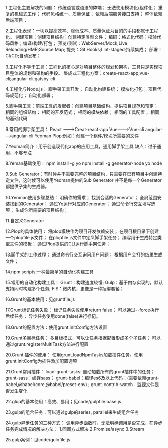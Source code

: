 1.工程化主要解决的问题：
    传统语言或语法的弊端；
    无法使用模块化/组件化；
    重复的机械式工作；
    代码风格统一、质量保证；
    依赖后端服务接口支持；
    整体依赖后端项目；

2.工程化表现：一切以提高效率、降低成本、质量保证为目的的手段都属于工程化。
    创建项目：创建项目结构；创建特定类型文件；
    编码：格式化代码；校验代码风格；编译/构建/打包；
    预览/测试：WebServer/Mock;Live Reloading/HMR;Source Map;
    提交：Git Hooks;Lint-staged;持续集成；
    部署：CI/CD;自动发布；

3.工程化不等于工具：工程化的核心是对项目整体的规划和架构，工具只是实现项目整体的规划和架构的手段。
    集成式工程化方案：create-react-app;vue-cli;angular-cli;gatsby-cli

4.工程化与Node.js：
    脚手架工具开发；
    自动化构建系统；
    模块化打包；
    项目代码规范化；
    自动化部署；

5.脚手架工具：前端工具的发起者；创建项目基础结构、提供项目规范和预定；
    相同的组织结构；
    相同的开发范式；
    相同的模块依赖；
    相同的工具配置；
    相同的基础代码

6.常用的脚手架工具：
    React --->Creat-react-app
    Vue--->Vue-cli
    angular--->angular-cli
    Yeoman
    Plop:例如：创建一个组件/模块所需要的文件

7.Yeoman简介：用于创造现代化app的应用工具，通用脚手架工具
    缺点：过于通用，不够专注

8.Yeman基础使用：
    npm install -g yo
    npm install -g generator-node
    yo node

9.Sub Generator：有时候并不需要完整的项目结构，只需要在已有项目中创建特定文件，这时候可以使用Yeoman提供的Sub Generator
    并不是每一个Generator都提供子集的生成器。

10.Yeoman使用步骤总结：
    明确你的需求；
    找到合适的Generator；
    全局范围安装找到的Generator；
    通过Yo运行对应的Generator；
    通过命令行交互填写选项；
    生成你所需要的项目结构；

11.自定义Generator

12.Plop的具体使用：
    将plop模块作为项目开发依赖安装；
    在项目根目录下创建一个plopfile.js文件；
    在plopfile.js文件中定义脚手架任务；
    编写用于生成特定类型文件的模板；
    通过Plop提供的CLI运行脚手架任务；

13.脚手架的工作过程：
    通过命令行交互询问用户问题；
    根据用户会打的结果生成文件；

14.npm scripts:一种最简单的自动化构建工具

15.常用的自动化构建工具：
    Grunt：构建速度较慢;
    Gulp：基于内存实现的，默认支持同时构建多个任务;
    FIS：微内核，更像是一种捆绑套餐；

16.Grunt的基本使用：见gruntfile.js

17.Grunt标记任务失败：
    标记任务失败使用return false；
    可以通过--force执行后续任务；
    异步任务使用done(false)进行标记。

18.Grunt的配置方法：使用grunt.initConfig方法设置

19.Grunt多目标任务：
    多目标模式，可以让任务根据配置形成多个子任务；
    可以通过grunt.registerMultiTask方法进行配置

20.Grunt 插件的使用：
    使用grunt.loadNpmTasks加载插件任务。使用grunt.initConfig为插件添加配置选项

21.Grunt常用插件：
    load-grunt-tasks: 自动加载所有的grunt插件中的任务；
    grunt-sass：编译sass；
    grunt-babel：编译es6及以上代码；(需要依赖grunt-babel,@babel/core,@babel/preset-env) ;
    grunt-contrib-watch：监视文件是否发生变化

22.glup的基本使用：高效、易用；见code/gulpfile.base.js

23.gulp的组合任务：可以通过gulp的series, parallel来生成组合任务

24.gulp异步任务的三种方式：
    调用异步函数时，无法明确调用是否完成，在异步任务完成情况的解决方法：
        1.回调方式解决
        2.Promise/async
        3.Stream

25.gulp案例：见code/gulofile.js
